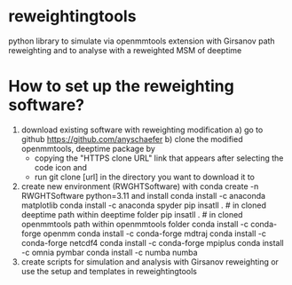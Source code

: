 # reweightingtools
python library to simulate via openmmtools extension with Girsanov path reweighting and to analyse with a reweighted MSM of deeptime
# How to set up the reweighting software?
1. download existing software with reweighting modification 
   a) go to github https://github.com/anyschaefer 
   b) clone the modified openmmtools, deeptime package by 
   	- copying the "HTTPS clone URL" link that appears after selecting the code icon and 
   	- run git clone [url] in the directory you want to download it to
2. create new environment (RWGHTSoftware) with conda create -n RWGHTSoftware python=3.11 and install
   conda install -c anaconda matplotlib
   conda install -c anaconda spyder
   pip insatll .  # in cloned deeptime path within deeptime folder
   pip insatll .  # in cloned openmmtools path within openmmtools folder
   conda install -c conda-forge openmm 
   conda install -c conda-forge mdtraj 
   conda install -c conda-forge netcdf4 
   conda install -c conda-forge mpiplus 
   conda install -c omnia pymbar 
   conda install -c numba numba
3. create scripts for simulation and analysis with Girsanov reweighting or use the setup and templates in reweightingtools
